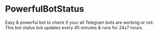 # PowerfulBotStatus
Easy &amp; powerful bot to check if your all Telegram bots are working or not. This bot status bot updates every 45 minutes &amp; runs for 24x7 hours.
